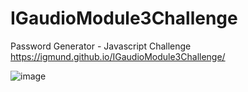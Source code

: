 # IGaudioModule3Challenge
Password Generator - Javascript Challenge
https://igmund.github.io/IGaudioModule3Challenge/

![image](https://user-images.githubusercontent.com/127003971/230403939-c6f9b1f9-5c64-4e2d-a0e1-4961cc8863c3.png)

